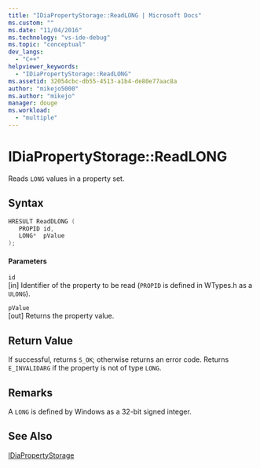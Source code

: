 ```yaml
---
title: "IDiaPropertyStorage::ReadLONG | Microsoft Docs"
ms.custom: ""
ms.date: "11/04/2016"
ms.technology: "vs-ide-debug"
ms.topic: "conceptual"
dev_langs: 
  - "C++"
helpviewer_keywords: 
  - "IDiaPropertyStorage::ReadLONG"
ms.assetid: 32054cbc-db55-4513-a1b4-de80e77aac8a
author: "mikejo5000"
ms.author: "mikejo"
manager: douge
ms.workload: 
  - "multiple"
---
```

# IDiaPropertyStorage::ReadLONG
Reads `LONG` values in a property set.  
  
## Syntax  
  
```C++  
HRESULT ReadDLONG (   
   PROPID id,  
   LONG*  pValue  
);  
```  
  
#### Parameters  
 `id`  
 [in] Identifier of the property to be read (`PROPID` is defined in WTypes.h as a `ULONG`).  
  
 `pValue`  
 [out] Returns the property value.  
  
## Return Value  
 If successful, returns `S_OK`; otherwise returns an error code. Returns `E_INVALIDARG` if the property is not of type `LONG`.  
  
## Remarks  
 A `LONG` is defined by Windows as a 32-bit signed integer.  
  
## See Also  
 [IDiaPropertyStorage](../../debugger/debug-interface-access/idiapropertystorage.md)